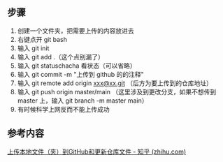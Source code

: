 ## 步骤
1. 创建一个文件夹，把需要上传的内容放进去
2. 右键点开 git bash
3. 输入 git init
4. 输入 git add .（这个点别漏了）
5. 输入 git statuschacha 看状态（可以省略）
6. 输入 git commit -m "上传到 github 的的注释"
7. 输入 git remote add origin xxx@xx.git （后方为要上传到的仓库地址）
8. 输入 git push origin master/main （这里涉及到更改分支，如果不想传到 master 上，输入 git branch -m master main）
9. 有时候科学上网反而不能上传成功

## 参考内容
[上传本地文件（夹）到GitHub和更新仓库文件 - 知乎 (zhihu.com)](https://zhuanlan.zhihu.com/p/136355306)